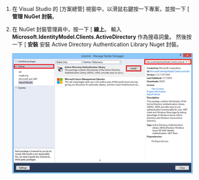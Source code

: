 1. 在 Visual Studio 的 [方案總管] 視窗中，以滑鼠右鍵按一下專案，並按一下 [ **管理 NuGet 封裝**。

2. 在 NuGet 封裝管理員中，按一下 [ **線上**。 輸入 **Microsoft.IdentityModel.Clients.ActiveDirectory** 作為搜尋詞彙。 然後按一下 [ **安裝** 安裝 Active Directory Authentication Library Nuget 封裝。 

   ![](./media/mobile-services-dotnet-adal-install-nuget/mobile-services-adal-nuget-package.png)

